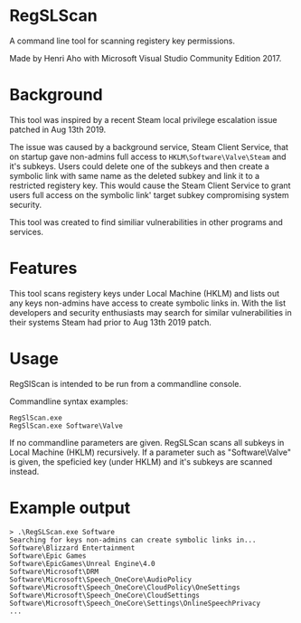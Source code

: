 # RegSLScan
A command line tool for scanning registery key permissions. 

Made by Henri Aho with Microsoft Visual Studio Community Edition 2017.

# Background
This tool was inspired by a recent Steam local privilege escalation issue patched in Aug 13th 2019.

The issue was caused by a background service, Steam Client Service, that on startup gave non-admins 
full access to ```HKLM\Software\Valve\Steam``` and it's subkeys. Users could delete one of the subkeys
and then create a symbolic link with same name as the deleted subkey and link it to a restricted registery key. 
This would cause the Steam Client Service to grant users full access on the symbolic link' target subkey
compromising system security.

This tool was created to find similiar vulnerabilities in other programs and services.

# Features
This tool scans registery keys under Local Machine (HKLM) and lists out any keys non-admins have access to create symbolic links in.
With the list developers and security enthusiasts may search for similar vulnerabilities in their systems Steam had prior to Aug 13th 2019 patch.

# Usage
RegSlScan is intended to be run from a commandline console.

Commandline syntax examples:
```
RegSlScan.exe
RegSlScan.exe Software\Valve
```

If no commandline parameters are given. RegSLScan scans all subkeys in Local Machine (HKLM) recursively.
If a parameter such as "Software\Valve" is given, the speficied key (under HKLM) and it's subkeys are scanned instead.



# Example output
```
> .\RegSLScan.exe Software
Searching for keys non-admins can create symbolic links in...
Software\Blizzard Entertainment
Software\Epic Games
Software\EpicGames\Unreal Engine\4.0
Software\Microsoft\DRM
Software\Microsoft\Speech_OneCore\AudioPolicy
Software\Microsoft\Speech_OneCore\CloudPolicy\OneSettings
Software\Microsoft\Speech_OneCore\CloudSettings
Software\Microsoft\Speech_OneCore\Settings\OnlineSpeechPrivacy
...
```
